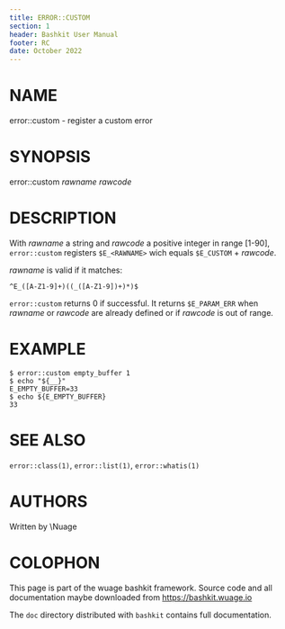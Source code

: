 ```yaml
---
title: ERROR::CUSTOM
section: 1
header: Bashkit User Manual
footer: RC
date: October 2022
---
```


# NAME

error::custom - register a custom error

# SYNOPSIS

error::custom *rawname* *rawcode*

# DESCRIPTION

With *rawname* a string and *rawcode* a positive integer in range [1-90],
`error::custom` registers `$E_<RAWNAME>` wich equals `$E_CUSTOM` + *rawcode*.

*rawname* is valid if it matches:
```
^E_([A-Z1-9]+)((_([A-Z1-9])+)*)$
```

`error::custom` returns 0 if successful. It returns `$E_PARAM_ERR` when
*rawname* or *rawcode* are already defined or if *rawcode* is out of range.

# EXAMPLE

    $ error::custom empty_buffer 1
    $ echo "${__}"
    E_EMPTY_BUFFER=33
    $ echo ${E_EMPTY_BUFFER}
    33

# SEE ALSO

`error::class(1)`, `error::list(1)`, `error::whatis(1)`

# AUTHORS
Written by \\Nuage

# COLOPHON
This page is part of the wuage bashkit framework. Source code and all
documentation maybe downloaded from <https://bashkit.wuage.io>

The `doc` directory distributed with `bashkit` contains full documentation.
